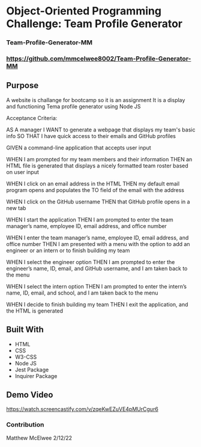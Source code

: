 # Object-Oriented Programming Challenge: Team Profile Generator
### Team-Profile-Generator-MM
### https://github.com/mmcelwee8002/Team-Profile-Generator-MM


## Purpose
A website is challange  for bootcamp so it is an assignment
It is a display and functioning Tema profile generator using Node JS

Acceptance Criteria:


AS A manager
I WANT to generate a webpage that displays my team's basic info
SO THAT I have quick access to their emails and GitHub profiles


GIVEN a command-line application that accepts user input

WHEN I am prompted for my team members and their information
THEN an HTML file is generated that displays a nicely formatted team roster based on user input

WHEN I click on an email address in the HTML
THEN my default email program opens and populates the TO field of the email with the address

WHEN I click on the GitHub username
THEN that GitHub profile opens in a new tab

WHEN I start the application
THEN I am prompted to enter the team manager’s name, employee ID, email address, and office number

WHEN I enter the team manager’s name, employee ID, email address, and office number
THEN I am presented with a menu with the option to add an engineer or an intern or to finish building my team

WHEN I select the engineer option
THEN I am prompted to enter the engineer’s name, ID, email, and GitHub username, and I am taken back to the menu

WHEN I select the intern option
THEN I am prompted to enter the intern’s name, ID, email, and school, and I am taken back to the menu

WHEN I decide to finish building my team
THEN I exit the application, and the HTML is generated


## Built With
* HTML
* CSS
* W3-CSS
* Node JS
* Jest Package
* Inquirer Package


## Demo Video
https://watch.screencastify.com/v/zqeKwEZuVE4pMUrCgur6


### Contribution
Matthew McElwee
2/12/22


